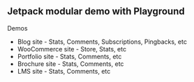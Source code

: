 ## Jetpack modular demo with Playground
Demos
- Blog site - Stats, Comments, Subscriptions, Pingbacks, etc
- WooCommerce site - Store, Stats, etc
- Portfolio site - Stats, Comments, etc
- Brochure site - Stats, Comments, etc
- LMS site - Stats, Comments, etc
